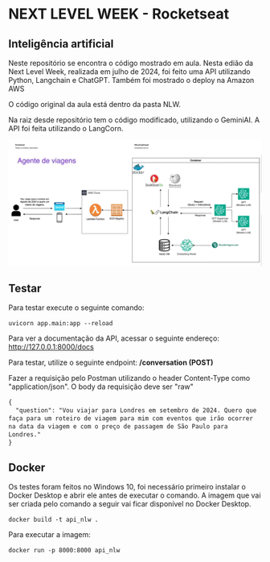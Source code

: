 # NEXT LEVEL WEEK - Rocketseat
## Inteligência artificial

Neste repositório se encontra o código mostrado em aula. Nesta edião da Next Level Week, realizada em julho de 2024, foi feito uma API utilizando Python, Langchain e ChatGPT. Também foi mostrado o deploy na  Amazon AWS

O código original da aula está dentro da pasta NLW. 

Na raiz desde repositório tem o código modificado, utilizando o GeminiAI. A API foi feita utilizando o LangCorn. 

![IA](aula_nlw.jpg)

## Testar

Para testar execute o seguinte comando:

```
uvicorn app.main:app --reload 
```

Para ver a documentação da API, acessar o seguinte endereço:
http://127.0.0.1:8000/docs


Para testar, utilize o seguinte endpoint:
**/conversation (POST)**

Fazer a requisição pelo Postman utilizando o header Content-Type como "application/json". O body da requisição deve ser "raw"

```
{
  "question": "Vou viajar para Londres em setembro de 2024. Quero que faça para um roteiro de viagem para mim com eventos que irão ocorrer na data da viagem e com o preço de passagem de São Paulo para Londres."
}
```

## Docker

Os testes foram feitos no Windows 10, foi necessário primeiro instalar o Docker Desktop e abrir ele antes de executar o comando. A imagem que vai ser criada pelo comando a seguir vai ficar disponível no Docker Desktop.

```
docker build -t api_nlw .
```

Para executar a imagem:

```
docker run -p 8000:8000 api_nlw
```
